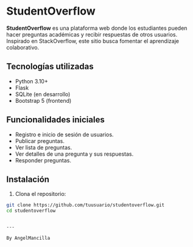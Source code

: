 # StudentOverflow 

**StudentOverflow** es una plataforma web donde los estudiantes pueden hacer preguntas académicas y recibir respuestas de otros usuarios. Inspirado en StackOverflow, este sitio busca fomentar el aprendizaje colaborativo.

## Tecnologías utilizadas

- Python 3.10+
- Flask
- SQLite (en desarrollo)
- Bootstrap 5 (frontend)

## Funcionalidades iniciales

- Registro e inicio de sesión de usuarios.
- Publicar preguntas.
- Ver lista de preguntas.
- Ver detalles de una pregunta y sus respuestas.
- Responder preguntas.

## Instalación

1. Clona el repositorio:

```bash
git clone https://github.com/tuusuario/studentoverflow.git
cd studentoverflow


---

By AngelMancilla
